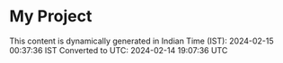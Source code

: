 # My Project

This content is dynamically generated in Indian Time (IST): 2024-02-15 00:37:36 IST
Converted to UTC: 2024-02-14 19:07:36 UTC
